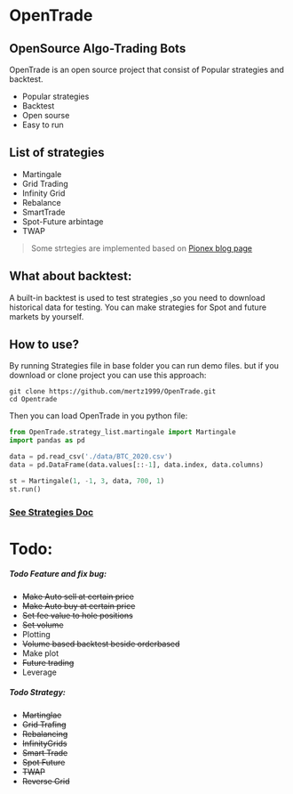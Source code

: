 # OpenTrade
## OpenSource Algo-Trading Bots



OpenTrade is an open source project that consist of Popular strategies and backtest.

- Popular strategies
- Backtest
- Open sourse
- Easy to run

## List of strategies

- Martingale
- Grid Trading
- Infinity Grid
- Rebalance
- SmartTrade
- Spot-Future arbintage
- TWAP

> Some strtegies are implemented based on [Pionex blog page](https://www.pionex.com/blog/)

## What about backtest:
A built-in backtest is used to test strategies ,so you need to download historical data for testing.
You can make strategies for Spot and future markets by yourself. 


## How to use?
By running Strategies file in base folder you can run demo files.
but if you download or clone project you can use this approach:

```
git clone https://github.com/mertz1999/OpenTrade.git
cd Opentrade
```

Then you can load OpenTrade in you python file:
```python
from OpenTrade.strategy_list.martingale import Martingale
import pandas as pd

data = pd.read_csv('./data/BTC_2020.csv')
data = pd.DataFrame(data.values[::-1], data.index, data.columns)

st = Martingale(1, -1, 3, data, 700, 1)
st.run()
```

### [See Strategies Doc](https://github.com/mertz1999/OpenTrade/tree/main/Doc)

# Todo:
##### Todo Feature and fix bug:
- <del>Make Auto sell at certain price</del>
- <del>Make Auto buy at certain price</del>
- <del>Set fee value to hole positions</del>
- <del>Set volume </del>
- Plotting
- <del>Volume based backtest beside orderbased</del>
- Make plot
- <del>Future trading</del>
- Leverage

##### Todo Strategy:
- <del>Martinglae</del>
- <del>Grid Trafing</del>
- <del>Rebalancing</del>
- <del>InfinityGrids</del>
- <del>Smart Trade</del>
- <del>Spot Future</del>
- <del>TWAP</del>
- <del>Reverse Grid</del>









